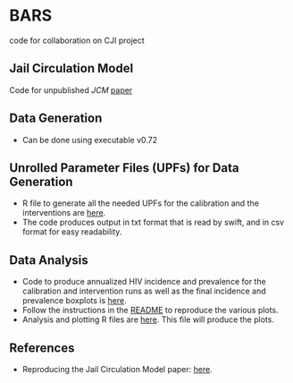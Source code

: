 # BARS
code for collaboration on CJI project
## Jail Circulation Model
Code for unpublished _JCM_ [paper](https://uchicago.box.com/s/2jqy4gv3khohqxgrjqllrd9c4eyg5pso)

## Data Generation
 - Can be done using executable v0.72

## Unrolled Parameter Files (UPFs) for Data Generation
 - R file to generate all the needed UPFs for the calibration and the interventions are [here](https://github.com/khanna7/BARS/tree/jcm-paper/transmission_model/swift_proj/data).
 - The code produces output in txt format that is read by swift, and in csv format for easy readability. 

## Data Analysis 
 - Code to produce annualized HIV incidence and prevalence for the calibration and intervention runs as well as the final incidence and prevalence boxplots is [here](https://github.com/khanna7/BARS/tree/jcm-paper/transmission_model/swift_proj/R). 
 - Follow the instructions in the [README](https://github.com/khanna7/BARS/blob/jcm-paper/transmission_model/swift_proj/R/README.md) to reproduce the various plots.
 - Analysis and plotting R files are [here](https://github.com/khanna7/BARS/tree/jcm-paper/transmission_model/swift_proj/R/12sc). This file will produce the plots.
 
## References
 - Reproducing the Jail Circulation Model paper: [here](https://docs.google.com/document/d/1EPRCsISDPPzzIEecDm73_X3vh0W88izykLYFrzLQobQ/).
